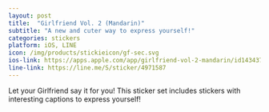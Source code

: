 ```yaml
---
layout: post
title:  "Girlfriend Vol. 2 (Mandarin)"
subtitle: "A new and cuter way to express yourself!"
categories: stickers
platform: iOS, LINE
icon: /img/products/stickieicon/gf-sec.svg
ios-link: https://apps.apple.com/app/girlfriend-vol-2-mandarin/id1434373533
line-link: https://line.me/S/sticker/4971587
---
```


Let your Girlfriend say it for you! This sticker set includes stickers with interesting captions to express yourself!

<!--In this pack-->
